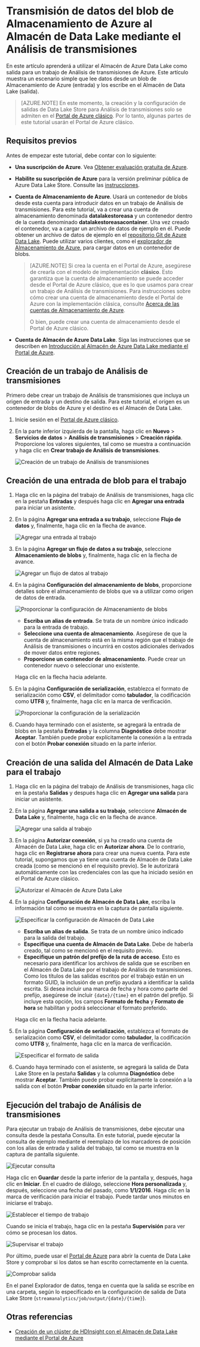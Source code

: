 <properties
   pageTitle="Transmisión de datos de Análisis de transmisiones al Almacén de Data Lake | Azure"
   description="Uso de Análisis de transmisiones para transmitir datos en el Almacén de Azure Data Lake"
   services="data-lake-store,stream-analytics" 
   documentationCenter=""
   authors="nitinme"
   manager="jhubbard"
   editor="cgronlun"/>

<tags
   ms.service="data-lake-store"
   ms.devlang="na"
   ms.topic="article"
   ms.tgt_pltfrm="na"
   ms.workload="big-data"
   ms.date="07/07/2016"
   ms.author="nitinme"/>

# Transmisión de datos del blob de Almacenamiento de Azure al Almacén de Data Lake mediante el Análisis de transmisiones

En este artículo aprenderá a utilizar el Almacén de Azure Data Lake como salida para un trabajo de Análisis de transmisiones de Azure. Este artículo muestra un escenario simple que lee datos desde un blob de Almacenamiento de Azure (entrada) y los escribe en el Almacén de Data Lake (salida).

>[AZURE.NOTE] En este momento, la creación y la configuración de salidas de Data Lake Store para Análisis de transmisiones solo se admiten en el [Portal de Azure clásico](https://manage.windowsazure.com). Por lo tanto, algunas partes de este tutorial usarán el Portal de Azure clásico.

## Requisitos previos

Antes de empezar este tutorial, debe contar con lo siguiente:

- **Una suscripción de Azure**. Vea [Obtener evaluación gratuita de Azure](https://azure.microsoft.com/pricing/free-trial/).

- **Habilite su suscripción de Azure** para la versión preliminar pública de Azure Data Lake Store. Consulte las [instrucciones](data-lake-store-get-started-portal.md#signup).

- **Cuenta de Almacenamiento de Azure**. Usará un contenedor de blobs desde esta cuenta para introducir datos en un trabajo de Análisis de transmisiones. Para este tutorial, va a crear una cuenta de almacenamiento denominada **datalakestoreasa** y un contenedor dentro de la cuenta denominado **datalakestoreasacontainer**. Una vez creado el contenedor, va a cargar un archivo de datos de ejemplo en él. Puede obtener un archivo de datos de ejemplo en el [repositorio Git de Azure Data Lake](https://github.com/Azure/usql/tree/master/Examples/Samples/Data/AmbulanceData/Drivers.txt). Puede utilizar varios clientes, como el [explorador de Almacenamiento de Azure](http://storageexplorer.com/), para cargar datos en un contenedor de blobs.

	>[AZURE.NOTE] Si crea la cuenta en el Portal de Azure, asegúrese de crearla con el modelo de implementación **clásico**. Esto garantiza que la cuenta de almacenamiento se puede acceder desde el Portal de Azure clásico, que es lo que usamos para crear un trabajo de Análisis de transmisiones. Para instrucciones sobre cómo crear una cuenta de almacenamiento desde el Portal de Azure con la implementación clásica, consulte [Acerca de las cuentas de Almacenamiento de Azure](../storage/storage-create-storage-account/#create-a-storage-account).
	>
	> O bien, puede crear una cuenta de almacenamiento desde el Portal de Azure clásico.

- **Cuenta de Almacén de Azure Data Lake**. Siga las instrucciones que se describen en [Introducción al Almacén de Azure Data Lake mediante el Portal de Azure](data-lake-store-get-started-portal.md).


## Creación de un trabajo de Análisis de transmisiones

Primero debe crear un trabajo de Análisis de transmisiones que incluya un origen de entrada y un destino de salida. Para este tutorial, el origen es un contenedor de blobs de Azure y el destino es el Almacén de Data Lake.

1. Inicie sesión en el [Portal de Azure clásico](https://manage.windowsazure.com).

2. En la parte inferior izquierda de la pantalla, haga clic en **Nuevo** > **Servicios de datos** > **Análisis de transmisiones** > **Creación rápida**. Proporcione los valores siguientes, tal como se muestra a continuación y haga clic en **Crear trabajo de Análisis de transmisiones**.

	![Creación de un trabajo de Análisis de transmisiones](./media/data-lake-store-stream-analytics/create.job.png "Creación de un trabajo de Análisis de transmisiones")

## Creación de una entrada de blob para el trabajo

1. Haga clic en la página del trabajo de Análisis de transmisiones, haga clic en la pestaña **Entradas** y después haga clic en **Agregar una entrada** para iniciar un asistente.

2. En la página **Agregar una entrada a su trabajo**, seleccione **Flujo de datos** y, finalmente, haga clic en la flecha de avance.

	![Agregar una entrada al trabajo](./media/data-lake-store-stream-analytics/create.input.1.png "Agregar una entrada al trabajo")

3. En la página **Agregar un flujo de datos a su trabajo**, seleccione **Almacenamiento de blobs** y, finalmente, haga clic en la flecha de avance.

	![Agregar un flujo de datos al trabajo](./media/data-lake-store-stream-analytics/create.input.2.png "Agregar un flujo de datos al trabajo")

4. En la página **Configuración del almacenamiento de blobs**, proporcione detalles sobre el almacenamiento de blobs que va a utilizar como origen de datos de entrada.

	![Proporcionar la configuración de Almacenamiento de blobs](./media/data-lake-store-stream-analytics/create.input.3.png "Proporcionar la configuración de Almacenamiento de blobs")

	* **Escriba un alias de entrada**. Se trata de un nombre único indicado para la entrada de trabajo.
	* **Seleccione una cuenta de almacenamiento**. Asegúrese de que la cuenta de almacenamiento está en la misma región que el trabajo de Análisis de transmisiones o incurrirá en costos adicionales derivados de mover datos entre regiones.
	* **Proporcione un contenedor de almacenamiento**. Puede crear un contenedor nuevo o seleccionar uno existente.

	Haga clic en la flecha hacia adelante.

5. En la página **Configuración de serialización**, establezca el formato de serialización como **CSV**, el delimitador como **tabulador**, la codificación como **UTF8** y, finalmente, haga clic en la marca de verificación.

	![Proporcionar la configuración de la serialización](./media/data-lake-store-stream-analytics/create.input.4.png "Proporcionar la configuración de la serialización")

6. Cuando haya terminado con el asistente, se agregará la entrada de blobs en la pestaña **Entradas** y la columna **Diagnóstico** debe mostrar **Aceptar**. También puede probar explícitamente la conexión a la entrada con el botón **Probar conexión** situado en la parte inferior.

## Creación de una salida del Almacén de Data Lake para el trabajo

1. Haga clic en la página del trabajo de Análisis de transmisiones, haga clic en la pestaña **Salidas** y después haga clic en **Agregar una salida** para iniciar un asistente.

2. En la página **Agregar una salida a su trabajo**, seleccione **Almacén de Data Lake** y, finalmente, haga clic en la flecha de avance.

	![Agregar una salida al trabajo](./media/data-lake-store-stream-analytics/create.output.1.png "Agregar una salida al trabajo")

3. En la página **Autorizar conexión**, si ya ha creado una cuenta de Almacén de Data Lake, haga clic en **Autorizar ahora**. De lo contrario, haga clic en **Registrarse ahora** para crear una nueva cuenta. Para este tutorial, supongamos que ya tiene una cuenta de Almacén de Data Lake creada (como se mencionó en el requisito previo). Se le autorizará automáticamente con las credenciales con las que ha iniciado sesión en el Portal de Azure clásico.

	![Autorizar el Almacén de Azure Data Lake](./media/data-lake-store-stream-analytics/create.output.2.png "Autorizar el Almacén de Azure Data Lake")

4. En la página **Configuración de Almacén de Data Lake**, escriba la información tal como se muestra en la captura de pantalla siguiente.

	![Especificar la configuración de Almacén de Data Lake](./media/data-lake-store-stream-analytics/create.output.3.png "Especificar la configuración de Almacén de Data Lake")

	* **Escriba un alias de salida**. Se trata de un nombre único indicado para la salida del trabajo.
	* **Especifique una cuenta de Almacén de Data Lake**. Debe de haberla creado, tal como se mencionó en el requisito previo.
	* **Especifique un patrón del prefijo de la ruta de acceso**. Esto es necesario para identificar los archivos de salida que se escriben en el Almacén de Data Lake por el trabajo de Análisis de transmisiones. Como los títulos de las salidas escritos por el trabajo están en un formato GUID, la inclusión de un prefijo ayudará a identificar la salida escrita. Si desea incluir una marca de fecha y hora como parte del prefijo, asegúrese de incluir `{date}/{time}` en el patrón del prefijo. Si incluye esta opción, los campos **Formato de fecha** y **Formato de hora** se habilitan y podrá seleccionar el formato preferido.

	Haga clic en la flecha hacia adelante.

5. En la página **Configuración de serialización**, establezca el formato de serialización como **CSV**, el delimitador como **tabulador**, la codificación como **UTF8** y, finalmente, haga clic en la marca de verificación.

	![Especificar el formato de salida](./media/data-lake-store-stream-analytics/create.output.4.png "Especificar el formato de salida")

6. Cuando haya terminado con el asistente, se agregará la salida de Data Lake Store en la pestaña **Salidas** y la columna **Diagnóstico** debe mostrar **Aceptar**. También puede probar explícitamente la conexión a la salida con el botón **Probar conexión** situado en la parte inferior.

## Ejecución del trabajo de Análisis de transmisiones

Para ejecutar un trabajo de Análisis de transmisiones, debe ejecutar una consulta desde la pestaña Consulta. En este tutorial, puede ejecutar la consulta de ejemplo mediante el reemplazo de los marcadores de posición con los alias de entrada y salida del trabajo, tal como se muestra en la captura de pantalla siguiente.

![Ejecutar consulta](./media/data-lake-store-stream-analytics/run.query.png "Ejecutar consulta")

Haga clic en **Guardar** desde la parte inferior de la pantalla y, después, haga clic en **Iniciar**. En el cuadro de diálogo, seleccione **Hora personalizada** y, después, seleccione una fecha del pasado, como **1/1/2016**. Haga clic en la marca de verificación para iniciar el trabajo. Puede tardar unos minutos en iniciarse el trabajo.

![Establecer el tiempo de trabajo](./media/data-lake-store-stream-analytics/run.query.2.png "Establecer el tiempo de trabajo")

Cuando se inicia el trabajo, haga clic en la pestaña **Supervisión** para ver cómo se procesan los datos.

![Supervisar el trabajo](./media/data-lake-store-stream-analytics/run.query.3.png "Supervisar el trabajo")

Por último, puede usar el [Portal de Azure](https://portal.azure.com) para abrir la cuenta de Data Lake Store y comprobar si los datos se han escrito correctamente en la cuenta.

![Comprobar salida](./media/data-lake-store-stream-analytics/run.query.4.png "Comprobar salida")

En el panel Explorador de datos, tenga en cuenta que la salida se escribe en una carpeta, según lo especificado en la configuración de salida de Data Lake Store (`streamanalytics/job/output/{date}/{time}`).

## Otras referencias

* [Creación de un clúster de HDInsight con el Almacén de Data Lake mediante el Portal de Azure](data-lake-store-hdinsight-hadoop-use-portal.md)

<!---HONumber=AcomDC_0914_2016-->